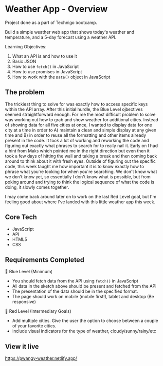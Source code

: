 # Weather App - Overview
Project done as a part of Technigo bootcamp.

Build a simple weather web app that shows today's weather and temperature, and a 5-day forecast using a weather API.

Learning Objectives:
1. What an API is and how to use it
2. Basic JSON
3. How to use `fetch()` in JavaScript
4. How to use promises in JavaScript
5. How to work with the `Date()` object in JavaScript

## The problem
The trickiest thing to solve for was exactly how to access specific keys within the API array. After this initial hurdle, the Blue Level ojbectives seemed straightforward enough. For me the most difficult problem to solve was working out how to grab and show weather for additional cities. Instead of showing data for all five cities at once, I wanted to display data for one city at a time in order to 
    A) maintain a clean and simple display at any given time and 
    B) in order to reuse all the formatting and other items already present in the code.
It took a lot of working and reworking the code and figuring out exactly what phrases to search for to really nail it. Early on I had a hint from Maks which pointed me in the right direction but even then it took a few days of hitting the wall and taking a break and then coming back around to think about it with fresh eyes. Outside of figuring out the specific code, this week taught me how important it is to know exactly how to phrase what you're looking for when you're searching. We don't know what we don't know yet, so essentially I don't know what is possible, but from poking around and trying to think the logical sequence of what the code is doing, it slowly comes together. 

I may come back around later on to work on the last Red Level goal, but I'm feeling good about where I've landed with this little weather app this week. 

## Core Tech
- JavaScript
- API
- HTML5
- CSS

## Requirements Completed
🔵  Blue Level (Minimum)
- You should fetch data from the API using `fetch()` in JavaScript
- All data in the sketch above should be present and fetched from the API
- The presentation of the data should be in the specified format.
- The page should work on mobile (mobile first!), tablet and desktop (Be responsive)

🔴  Red Level (Intermediary Goals)
<!-- - Change the colors of the page based on the weather. If the weather is warm – use warm colors. If the weather is colder, use cold colors. If you really want to push you CSS muscles you can even make a background gradient-->
- Add multiple cities. Give the user the option to choose between a couple of your favorite cities.
- Include visual indicators for the type of weather, cloudy/sunny/rainy/etc

<!-- ⚫  Black Level (Advanced Goals)
- **Use your location*
Use the [Geolocation API](https://www.w3schools.com/html/html5_geolocation.asp) that is built in to your browser to fetch the city that you are located in atm and show the weather for your location.
- Explore the API and use another endpoint of the Weather API to include supplementary information
- Add some CSS animations to your app, e.g. pulsating sun/rain drops -->

## View it live
https://pwangy-weather.netlify.app/
